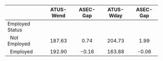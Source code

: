 
|                      |    ATUS-Wend |     ASEC-Gap |    ATUS-Wday |     ASEC-Gap |
| -------------------- | :----------: | :----------: | :----------: | :----------: |
| Employed Status      |              |              |              |              |
| &nbsp;&nbsp;Not Employed |       187.63 |         0.74 |       204.73 |         1.99 |
| &nbsp;&nbsp;Employed |       192.90 |        -0.16 |       163.88 |        -0.06 |

